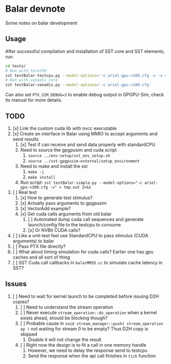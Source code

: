 # Balar devnote

Some notes on balar development

## Usage

After successful compilation and installation of SST core and SST elements, run:

```bash
cd tests/
# Run with testCPU
sst testBalar-testcpu.py --model-options='-c ariel-gpu-v100.cfg -v -x vectorAdd/vectorAdd'
# Run with vanadis core
sst testBalar-vanadis.py --model-options='-c ariel-gpu-v100.cfg'
```

Can also set `PTX_SIM_DEBUG=3` to enable debug output in GPGPU-Sim, check its manual for more details.

## TODO

1. [x] Link the custom cuda lib with nvcc executable
2. [x] Create an interface in Balar using MMIO to accept arguments and send results
    1. [x] Test if can receive and send data properly with standardCPU
    1. Need to source the gpgpusim and cuda script
        1. `source ../env-setup/sst_env_setup.sh`
        1. `source ../sst-gpgpusim-external/setup_environment`
    1. Need to make and install the sst
        1. `make -j`
        1. `make install`
    1. Run script: `sst testBalar-simple.py --model-options="-c ariel-gpu-v100.cfg -v" > tmp.out 2>&1`
3. [ ] Real test
    1. [x] How to generate test stimulus?
    2. [x] Actually pass arguments to gpgpusim
    3. [x] VectorAdd example?
    4. [x] Get cuda calls arguments from old balar
        1. [ ] Automated dump cuda call sequences and generate launch/config file to the testcpu to consume
        2. [x] Or NVBit CUDA calls?
4. [ ] Like a unit-test feel use StandardCPU to pass stimulus (CUDA arguments) to balar
5. [ ] Pass PTX file directly? 
6. [ ] What about timing simulation for cuda calls? Earlier one has gpu caches and all sort of thing
7. [ ] SST Cuda call callbacks in `balarMMIO.cc` to simulate cache latency in SST?

## Issues

1. [ ] Need to wait for kernel launch to be completed before issuing D2H copies?
    1. [ ] Need to understand the stream operation
    1. [ ] Never execute `stream_operation::do_operation` when a kernel exists ahead, should be blocking though?
    1. [ ] Probable cause in `void stream_manager::push( stream_operation op )` not waiting for stream 0 to be empty? Thus D2H copy is skipped
        1. Disable it will not change the result
    1. [ ] Right now the design is to fit a call in one memory handle
        1. However, we need to delay the response send to testcpu
        2. Send the response when the api call finishes in `tick` function

